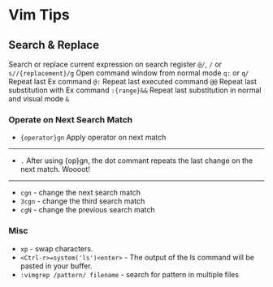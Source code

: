 # Vim Tips

## Search & Replace

Search or replace current expression on search register `@/`, `/` or `s//{replacement}/g`
Open command window from normal mode `q:` or `q/`
Repeat last Ex command `@:`
Repeat last executed command `@@`
Repeat last substitution with Ex command `:{range}&&`
Repeat last substitution in normal and visual mode `&`

### Operate on Next Search Match

- `{operator}gn`  Apply operator on next match
---
- `.`  After using {op}gn, the dot commant repeats the last change on the next match. Woooot!
---
- `cgn` - change the next search match
- `3cgn` - change the third search match
- `cgN` - change the previous search match

### Misc
- `xp` - swap characters.
- `<Ctrl-r>=system('ls')<enter>` - The output of the ls command will be pasted in your buffer.
- `:vimgrep /pattern/ filename`  - search for pattern in multiple files

